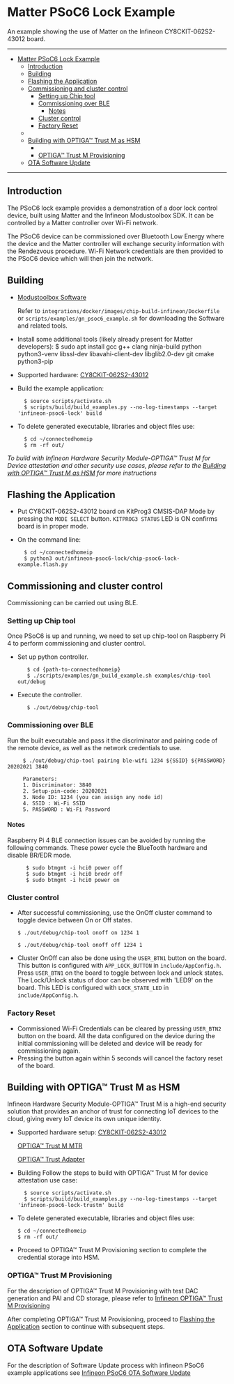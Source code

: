 # Matter PSoC6 Lock Example

An example showing the use of Matter on the Infineon CY8CKIT-062S2-43012 board.

<hr>

-   [Matter PSoC6 Lock Example](#matter-psoc6-lock-example)
    -   [Introduction](#introduction)
    -   [Building](#building)
    -   [Flashing the Application](#flashing-the-application)
    -   [Commissioning and cluster control](#commissioning-and-cluster-control)
        -   [Setting up Chip tool](#setting-up-chip-tool)
        -   [Commissioning over BLE](#commissioning-over-ble)
            -   [Notes](#notes)
        -   [Cluster control](#cluster-control)
        -   [Factory Reset](#factory-reset)
    -   [](#)
    -   [Building with OPTIGA™ Trust M as HSM](#building-with-optiga-trust-m-as-hsm)
        -   [](#-1)
        -   [OPTIGA™ Trust M Provisioning](#optiga-trust-m-provisioning)
    -   [OTA Software Update](#ota-software-update)

<hr>

## Introduction

The PSoC6 lock example provides a demonstration of a door lock control device,
built using Matter and the Infineon Modustoolbox SDK. It can be controlled by a
Matter controller over Wi-Fi network.

The PSoC6 device can be commissioned over Bluetooth Low Energy where the device
and the Matter controller will exchange security information with the Rendezvous
procedure. Wi-Fi Network credentials are then provided to the PSoC6 device which
will then join the network.

## Building

-   [Modustoolbox Software](https://www.cypress.com/products/modustoolbox)

    Refer to `integrations/docker/images/chip-build-infineon/Dockerfile` or
    `scripts/examples/gn_psoc6_example.sh` for downloading the Software and
    related tools.

-   Install some additional tools (likely already present for Matter
    developers): \$ sudo apt install gcc g++ clang ninja-build python
    python3-venv libssl-dev libavahi-client-dev libglib2.0-dev git cmake
    python3-pip

-   Supported hardware:
    [CY8CKIT-062S2-43012](https://www.cypress.com/CY8CKIT-062S2-43012)

*   Build the example application:

          $ source scripts/activate.sh
          $ scripts/build/build_examples.py --no-log-timestamps --target 'infineon-psoc6-lock' build

-   To delete generated executable, libraries and object files use:

          $ cd ~/connectedhomeip
          $ rm -rf out/

_To build with Infineon Hardware Security Module-OPTIGA™ Trust M for Device
attestation and other security use cases, please refer to the
[Building with OPTIGA™ Trust M as HSM](#build-trustm-hsm) for more instructions_

## Flashing the Application

-   Put CY8CKIT-062S2-43012 board on KitProg3 CMSIS-DAP Mode by pressing the
    `MODE SELECT` button. `KITPROG3 STATUS` LED is ON confirms board is in
    proper mode.

-   On the command line:

          $ cd ~/connectedhomeip
          $ python3 out/infineon-psoc6-lock/chip-psoc6-lock-example.flash.py

## Commissioning and cluster control

Commissioning can be carried out using BLE.

### Setting up Chip tool

Once PSoC6 is up and running, we need to set up chip-tool on Raspberry Pi 4 to
perform commissioning and cluster control.

-   Set up python controller.

           $ cd {path-to-connectedhomeip}
           $ ./scripts/examples/gn_build_example.sh examples/chip-tool out/debug

-   Execute the controller.

           $ ./out/debug/chip-tool

### Commissioning over BLE

Run the built executable and pass it the discriminator and pairing code of the
remote device, as well as the network credentials to use.

         $ ./out/debug/chip-tool pairing ble-wifi 1234 ${SSID} ${PASSWORD} 20202021 3840

         Parameters:
         1. Discriminator: 3840
         2. Setup-pin-code: 20202021
         3. Node ID: 1234 (you can assign any node id)
         4. SSID : Wi-Fi SSID
         5. PASSWORD : Wi-Fi Password

#### Notes

Raspberry Pi 4 BLE connection issues can be avoided by running the following
commands. These power cycle the BlueTooth hardware and disable BR/EDR mode.

          $ sudo btmgmt -i hci0 power off
          $ sudo btmgmt -i hci0 bredr off
          $ sudo btmgmt -i hci0 power on

### Cluster control

-   After successful commissioning, use the OnOff cluster command to toggle
    device between On or Off states.

    `$ ./out/debug/chip-tool onoff on 1234 1`

    `$ ./out/debug/chip-tool onoff off 1234 1`

-   Cluster OnOff can also be done using the `USER_BTN1` button on the board.
    This button is configured with `APP_LOCK_BUTTON` in `include/AppConfig.h`.
    Press `USER_BTN1` on the board to toggle between lock and unlock states. The
    Lock/Unlock status of door can be observed with 'LED9' on the board. This
    LED is configured with `LOCK_STATE_LED` in `include/AppConfig.h`.

### Factory Reset

-   Commissioned Wi-Fi Credentials can be cleared by pressing `USER_BTN2` button
    on the board. All the data configured on the device during the initial
    commissioning will be deleted and device will be ready for commissioning
    again.
-   Pressing the button again within 5 seconds will cancel the factory reset of
    the board.

## <a name="build-trustm-hsm"></a>

## Building with OPTIGA™ Trust M as HSM

Infineon Hardware Security Module-OPTIGA™ Trust M is a high-end security
solution that provides an anchor of trust for connecting IoT devices to the
cloud, giving every IoT device its own unique identity.

-   Supported hardware setup:
    [CY8CKIT-062S2-43012](https://www.cypress.com/CY8CKIT-062S2-43012)

    [OPTIGA™ Trust M MTR](https://www.infineon.com/cms/en/product/evaluation-boards/trust-m-mtr-shield/)

    [OPTIGA™ Trust Adapter](https://www.infineon.com/cms/en/product/evaluation-boards/optiga-trust-adapter/)

-   Building Follow the steps to build with OPTIGA™ Trust M for device
    attestation use case:

    ```
      $ source scripts/activate.sh
      $ scripts/build/build_examples.py --no-log-timestamps --target 'infineon-psoc6-lock-trustm' build
    ```

-   To delete generated executable, libraries and object files use:

        $ cd ~/connectedhomeip
        $ rm -rf out/

-   Proceed to OPTIGA™ Trust M Provisioning section to complete the credential
    storage into HSM.

### <a name="provisioning-trustm"></a>

### OPTIGA™ Trust M Provisioning

For the description of OPTIGA™ Trust M Provisioning with test DAC generation and
PAI and CD storage, please refer to
[Infineon OPTIGA™ Trust M Provisioning](../../../../docs/guides/infineon_trustm_provisioning.md)

After completing OPTIGA™ Trust M Provisioning, proceed to
[Flashing the Application](#flashing-the-application) section to continue with
subsequent steps.

## OTA Software Update

For the description of Software Update process with infineon PSoC6 example
applications see
[Infineon PSoC6 OTA Software Update](../../../../docs/guides/infineon_psoc6_software_update.md)
